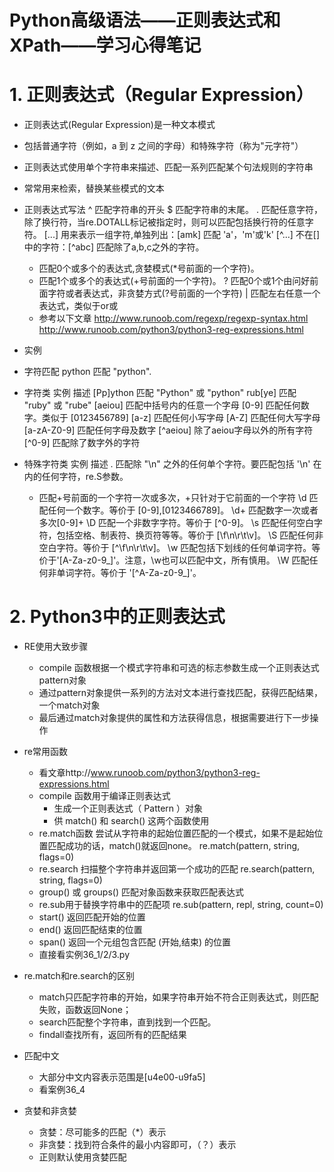 # **Python高级语法——正则表达式和XPath——学习心得笔记**
  
# 1. 正则表达式（Regular Expression）
- 正则表达式(Regular Expression)是一种文本模式
- 包括普通字符（例如，a 到 z 之间的字母）和特殊字符（称为"元字符"）
- 正则表达式使用单个字符串来描述、匹配一系列匹配某个句法规则的字符串
- 常常用来检索，替换某些模式的文本

- 正则表达式写法
    ^	匹配字符串的开头
    $	匹配字符串的末尾。
    .	匹配任意字符，除了换行符，当re.DOTALL标记被指定时，则可以匹配包括换行符的任意字符。
    [...]	用来表示一组字符,单独列出：[amk] 匹配 'a'，'m'或'k'
    [^...]	不在[]中的字符：[^abc] 匹配除了a,b,c之外的字符。
    *	匹配0个或多个的表达式,贪婪模式(*号前面的一个字符)。
    +	匹配1个或多个的表达式(+号前面的一个字符)。
    ?	匹配0个或1个由问好前面字符或者表达式，非贪婪方式(?号前面的一个字符)
    |   匹配左右任意一个表达式，类似于or或
    
    - 参考以下文章
    http://www.runoob.com/regexp/regexp-syntax.html
    http://www.runoob.com/python3/python3-reg-expressions.html
    
- 实例

- 字符匹配
    python	匹配 "python".

- 字符类
    实例	描述
    [Pp]ython	匹配 "Python" 或 "python"
    rub[ye]	匹配 "ruby" 或 "rube"
    [aeiou]	匹配中括号内的任意一个字母
    [0-9]	匹配任何数字。类似于 [0123456789]
    [a-z]	匹配任何小写字母
    [A-Z]	匹配任何大写字母
    [a-zA-Z0-9]	匹配任何字母及数字
    [^aeiou]	除了aeiou字母以外的所有字符
    [^0-9]	匹配除了数字外的字符

- 特殊字符类
    实例	描述
    .	匹配除 "\n" 之外的任何单个字符。要匹配包括 '\n' 在内的任何字符，re.S参数。
    +   匹配+号前面的一个字符一次或多次，+只针对于它前面的一个字符
    \d	匹配任何一个数字。等价于 [0-9],[0123466789]。
    \d+ 匹配数字一次或者多次[0-9]+
    \D	匹配一个非数字字符。等价于 [^0-9]。
    \s	匹配任何空白字符，包括空格、制表符、换页符等等。等价于 [\f\n\r\t\v]。
    \S	匹配任何非空白字符。等价于 [^\f\n\r\t\v]。
    \w	匹配包括下划线的任何单词字符。等价于'[A-Za-z0-9_]'。注意，\w也可以匹配中文，所有慎用。
    \W	匹配任何非单词字符。等价于 '[^A-Za-z0-9_]'。 
        
# 2. Python3中的正则表达式
- RE使用大致步骤
    - compile 函数根据一个模式字符串和可选的标志参数生成一个正则表达式pattern对象   
    - 通过pattern对象提供一系列的方法对文本进行查找匹配，获得匹配结果，一个match对象
    - 最后通过match对象提供的属性和方法获得信息，根据需要进行下一步操作
- re常用函数
    - 看文章http://www.runoob.com/python3/python3-reg-expressions.html
    - compile 函数用于编译正则表达式
        - 生成一个正则表达式（ Pattern ）对象
        - 供 match() 和 search() 这两个函数使用
    - re.match函数
        尝试从字符串的起始位置匹配的一个模式，如果不是起始位置匹配成功的话，match()就返回none。
        re.match(pattern, string, flags=0)
    - re.search 扫描整个字符串并返回第一个成功的匹配
        re.search(pattern, string, flags=0)
    - group() 或 groups() 匹配对象函数来获取匹配表达式
    - re.sub用于替换字符串中的匹配项
        re.sub(pattern, repl, string, count=0)
    - start() 返回匹配开始的位置
    - end() 返回匹配结束的位置
    - span() 返回一个元组包含匹配 (开始,结束) 的位置 
    - 直接看实例36_1/2/3.py

- re.match和re.search的区别  
    - match只匹配字符串的开始，如果字符串开始不符合正则表达式，则匹配失败，函数返回None；
    - search匹配整个字符串，直到找到一个匹配。
    - findall查找所有，返回所有的匹配结果 
    
- 匹配中文
    - 大部分中文内容表示范围是[u4e00-u9fa5]  
    - 看案例36_4
    
- 贪婪和非贪婪
    - 贪婪：尽可能多的匹配（*）表示
    - 非贪婪：找到符合条件的最小内容即可，（？）表示
    - 正则默认使用贪婪匹配   
    

   
    

   
    